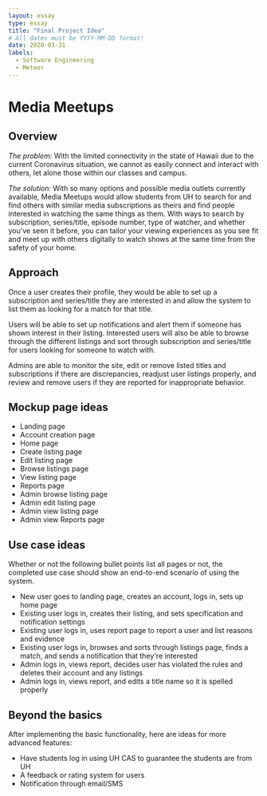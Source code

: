 ```yaml
---
layout: essay
type: essay
title: "Final Project Idea"
# All dates must be YYYY-MM-DD format!
date: 2020-03-31
labels:
  - Software Engineering
  - Meteor
---
```


# Media Meetups

## Overview

*The problem:* With the limited connectivity in the state of Hawaii due to the current Coronavirus situation, we cannot as easily connect and interact with others, let alone those within our classes and campus.

*The solution:* With so many options and possible media outlets currently available, Media Meetups would allow students from UH to search for and find others with similar media subscriptions as theirs and find people interested in watching the same things as them. With ways to search by subscription, series/title, episode number, type of watcher, and whether you've seen it before, you can tailor your viewing experiences as you see fit and meet up with others digitally to watch shows at the same time from the safety of your home.

## Approach
Once a user creates their profile, they would be able to set up a subscription and series/title they are interested in and allow the system to list them as looking for a match for that title.

Users will be able to set up notifications and alert them if someone has shown interest in their listing. Interested users will also be able to browse through the different listings and sort through subscription and series/title for users looking for someone to watch with.

Admins are able to monitor the site, edit or remove listed titles and subscriptions if there are discrepancies, readjust user listings properly, and review and remove users if they are reported for inappropriate behavior.

## Mockup page ideas
* Landing page
* Account creation page
* Home page
* Create listing page
* Edit listing page
* Browse listings page
* View listing page
* Reports page
* Admin browse listing page
* Admin edit listing page
* Admin view listing page
* Admin view Reports page

## Use case ideas
Whether or not the following bullet points list all pages or not, the completed use case should show an end-to-end scenario of using the system.
* New user goes to landing page, creates an account, logs in, sets up home page
* Existing user logs in, creates their listing, and sets specification and notification settings
* Existing user logs in, uses report page to report a user and list reasons and evidence
* Existing user logs in, browses and sorts through listings page, finds a match, and sends a notification that they're interested
* Admin logs in, views report, decides user has violated the rules and deletes their account and any listings
* Admin logs in, views report, and edits a title name so it is spelled properly

## Beyond the basics
After implementing the basic functionality, here are ideas for more advanced features:
* Have students log in using UH CAS to guarantee the students are from UH
* A feedback or rating system for users
* Notification through email/SMS
